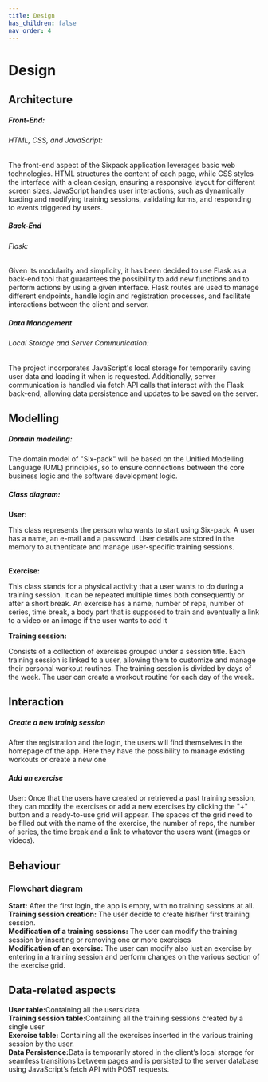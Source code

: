 ```yaml
---
title: Design
has_children: false
nav_order: 4
---
```


<h1> Design </h1>

## Architecture 
<h5>Front-End:</h5>
<h6>HTML, CSS, and JavaScript:</h6>
<p> The front-end aspect of the Sixpack application leverages basic web technologies. HTML structures the content of each page, while CSS styles the interface with a clean design, ensuring a responsive layout for different screen sizes. JavaScript handles user interactions, such as dynamically loading and modifying training sessions, validating forms, and responding to events triggered by users.</p>

<h5>Back-End</h5>
<h6> Flask:</h6>
<p>Given its modularity and simplicity, it has been decided to use Flask as a back-end tool that guarantees the possibility to add new  functions and to perform actions by using a given interface. Flask routes are used to manage different endpoints, handle login and registration processes, and facilitate interactions between the client and server.</p>

<h5>Data Management</h5>
<h6>Local Storage and Server Communication:</h6>
<p>The project incorporates JavaScript's local storage for temporarily saving user data and loading it when is requested. Additionally, server communication is handled via fetch API calls that interact with the Flask back-end, allowing data persistence and updates to be saved on the server.</p>


## Modelling
<h5>Domain modelling:</h5>
<p>The domain model of "Six-pack" will be based on the Unified Modelling Language (UML) principles, so to ensure connections between the core business logic and the software development logic.
<h5>Class diagram:</h5>
<b>User:</b> <p> This class represents the person who wants to start using Six-pack. A user has a name, an e-mail and a password. User details are stored in the memory to authenticate and manage user-specific training sessions.</p><br>
<b>Exercise:</b> <p> This class stands for a physical activity that a user wants to do during a training session. It can be repeated multiple times both consequently or after a short break.
An exercise has a name, number of reps, number of series, time break, a body part that is supposed to train and eventually a link to a video or an image if the user wants to add it
</p>
<b>Training session:</b> <p> Consists of a collection of exercises grouped under a session title. Each training session is linked to a user, allowing them to customize and manage their personal workout routines. The training session is divided by days of the week. The user can create a workout routine for each day of the week.
</p>



## Interaction
<h5>Create a new trainig session</h5>
After the registration and the login, the users will find themselves in the homepage of the app.
Here they have the possibility to manage existing workouts or create a new one
<h5>Add an exercise</h5>
<p>User: Once that the users have created or retrieved a past training session, they can modify the exercises or add a new exercises by clicking the "+" button and a ready-to-use grid will appear.
The spaces of the grid need to be filled out with the name of the exercise, the number of reps, the number of series, the time break and a link to whatever the users want (images or videos).
</p>

## Behaviour
<h3>Flowchart diagram</h3>
<b>Start:</b> After the first login, the app is empty, with no training sessions at all.<br>
<b>Training session creation:</b> The user decide to create his/her first training session.<br>
<b>Modification of a training sessions:</b> The user can modify the training session by inserting or removing one or more exercises <br>
<b>Modification of an exercise:</b> The user can modify also just an exercise by entering in a training session and perform changes on the various section of the exercise grid. <br>

## Data-related aspects

<b>User table:</b>Containing all the users'data <br>
<b>Training session table:</b>Containing all the training sessions created by a single user<br>
<b>Exercise table:</b> Containing all the exercises inserted in the various training session by the user.<br>
<b>Data Persistence:</b>Data is temporarily stored in the client’s local storage for seamless transitions between pages and is persisted to the server database using JavaScript’s fetch API with POST requests.<br>

